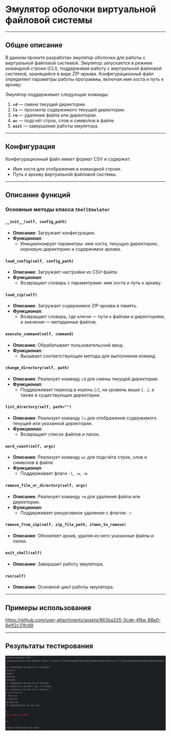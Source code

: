 # Эмулятор оболочки виртуальной файловой системы

---

## Общее описание

В данном проекте разработан эмулятор оболочки для работы с виртуальной файловой системой. Эмулятор запускается в режиме командной строки (CLI), поддерживая работу с виртуальной файловой системой, хранящейся в виде ZIP-архива. Конфигурационный файл определяет параметры работы программы, включая имя хоста и путь к архиву.

Эмулятор поддерживает следующие команды:
1. **`cd`** — смена текущей директории.
2. **`ls`** — просмотр содержимого текущей директории.
3. **`rm`** — удаление файла или директории.
4. **`wc`** — подсчёт строк, слов и символов в файле.
5. **`exit`** — завершение работы эмулятора.

---

## Конфигурация

Конфигурационный файл имеет формат CSV и содержит:
- Имя хоста для отображения в командной строке.
- Путь к архиву виртуальной файловой системы.

---

## Описание функций

### Основные методы класса `ShellEmulator`

#### `__init__(self, config_path)`
- **Описание**: Загружает конфигурацию.
- **Функционал**:
  - Инициализирует параметры: имя хоста, текущую директорию, корневую директорию и содержимое архива.

#### `load_config(self, config_path)`
- **Описание**: Загружает настройки из CSV-файла.
- **Функционал**:
  - Возвращает словарь с параметрами: имя хоста и путь к архиву.

#### `load_zip(self)`
- **Описание**: Загружает содержимое ZIP-архива в память.
- **Функционал**:
  - Возвращает словарь, где ключи — пути к файлам и директориям, а значения — метаданные файлов.

#### `execute_command(self, command)`
- **Описание**: Обрабатывает пользовательский ввод.
- **Функционал**:
  - Вызывает соответствующие методы для выполнения команд.

#### `change_directory(self, path)`
- **Описание**: Реализует команду `cd` для смены текущей директории.
- **Функционал**:
  - Поддерживает переход в корень (`/`), на уровень выше (`..`), а также в существующие директории.

#### `list_directory(self, path="")`
- **Описание**: Реализует команду `ls` для отображения содержимого текущей или указанной директории.
- **Функционал**:
  - Возвращает список файлов и папок.

#### `word_count(self, args)`
- **Описание**: Реализует команду `wc` для подсчёта строк, слов и символов в файле.
- **Функционал**:
  - Поддерживает флаги `-l`, `-w`, `-m`.

#### `remove_file_or_directory(self, args)`
- **Описание**: Реализует команду `rm` для удаления файла или директории.
- **Функционал**:
  - Поддерживает рекурсивное удаление с флагом `-r`.

#### `remove_from_zip(self, zip_file_path, items_to_remove)`
- **Описание**: Обновляет архив, удаляя из него указанные файлы и папки.

#### `exit_shell(self)`
- **Описание**: Завершает работу эмулятора.

#### `run(self)`
- **Описание**: Основной цикл работы эмулятора.

---

## Примеры использования

https://github.com/user-attachments/assets/862ba335-3cde-4fbe-88a0-8e1f2c31fc69

---

## Результаты тестирования

![Результаты тестов](./readme-media/img.png)
